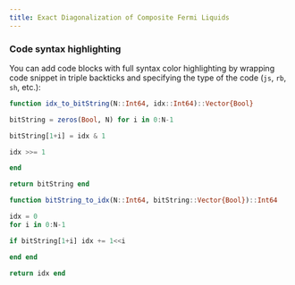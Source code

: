```yaml
---
title: Exact Diagonalization of Composite Fermi Liquids
---
```

### Code syntax highlighting

You can add code blocks with full syntax color highlighting by wrapping code snippet in triple backticks and specifying the type of the code (`js`, `rb`, `sh`, etc.):

```jl
function idx_to_bitString(N::Int64, idx::Int64)::Vector{Bool}

bitString = zeros(Bool, N) for i in 0:N-1

bitString[1+i] = idx & 1

idx >>= 1

end

return bitString end

function bitString_to_idx(N::Int64, bitString::Vector{Bool})::Int64

idx = 0  
for i in 0:N-1

if bitString[1+i] idx += 1<<i

end end

return idx end
```